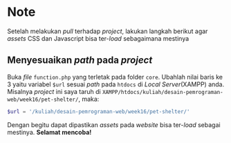 # Note
Setelah melakukan *pull* terhadap *project*, lakukan langkah berikut agar *assets* CSS dan Javascript bisa ter-*load* sebagaimana mestinya

## Menyesuaikan *path* pada *project*
Buka *file* `function.php` yang terletak pada folder `core`. Ubahlah nilai baris ke 3 yaitu variabel `$url` sesuai *path* pada `htdocs` di *Local Server*(XAMPP) anda. Misalnya *project* ini saya taruh di `XAMPP/htdocs/kuliah/desain-pemrograman-web/week16/pet-shelter/`, maka:
```php
$url = '/kuliah/desain-pemrograman-web/week16/pet-shelter/'
```

Dengan begitu dapat dipastikan *assets* pada *website* bisa ter-*load* sebagai mestinya. **Selamat mencoba!**